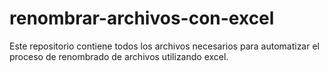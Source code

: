 # renombrar-archivos-con-excel
Este repositorio contiene todos los archivos necesarios para automatizar el proceso de renombrado de archivos utilizando excel.
